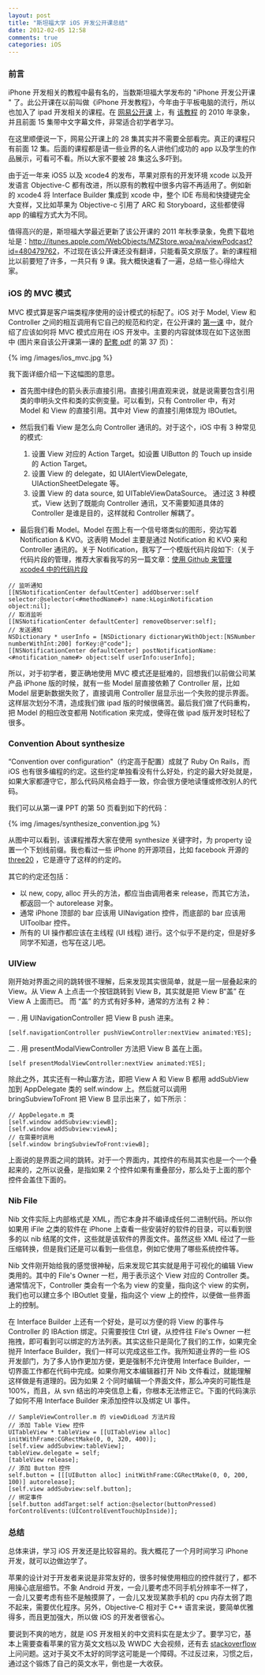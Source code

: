```yaml
---
layout: post
title: "斯坦福大学 iOS 开发公开课总结"
date: 2012-02-05 12:58
comments: true
categories: iOS
---
```


### 前言

iPhone 开发相关的教程中最有名的，当数斯坦福大学发布的 "iPhone 开发公开课 " 了。此公开课在以前叫做《iPhone 开发教程》，今年由于平板电脑的流行，所以也加入了 ipad 开发相关的课程。在 [网易公开课](http://v.163.com/special/opencourse/iPhonekaifa.html) 上，有 [该教程](http://v.163.com/special/opencourse/iPhonekaifa.html) 的 2010 年录象，并且前面 15 集带中文字幕文件，非常适合初学者学习。

<!--more-->

在这里顺便说一下，网易公开课上的 28 集其实并不需要全部看完。真正的课程只有前面 12 集。后面的课程都是请一些业界的名人讲他们成功的 app 以及学生的作品展示，可看可不看。所以大家不要被 28 集这么多吓到。

由于近一年来 iOS5 以及 xcode4 的发布，苹果对原有的开发环境 xcode 以及开发语言 Objective-C 都有改进，所以原有的教程中很多内容不再适用了。例如新的 xcode4 将 Interface Builder 集成到 xcode 中，整个 IDE 布局和快捷键完全大变样，又比如苹果为 Objective-c 引用了 ARC 和 Storyboard，这些都使得 app 的编程方式大为不同。

值得高兴的是，斯坦福大学最近更新了该公开课的 2011 年秋季录象，免费下载地址是：<http://itunes.apple.com/WebObjects/MZStore.woa/wa/viewPodcast?id=480479762>，不过现在该公开课还没有翻译，只能看英文原版了。新的课程相比以前要短了许多，一共只有 9 课。我大概快速看了一遍，总结一些心得给大家。

### iOS 的 MVC 模式

MVC 模式算是客户端类程序使用的设计模式的标配了。iOS 对于 Model, View 和 Controller 之间的相互调用有它自己的规范和约定，在公开课的 [第一课](http://itunes.apple.com/itunes-u/ipad-iPhone-application-development/id480479762#) 中，就介绍了应该如何将 MVC 模式应用在 iOS 开发中。主要的内容就体现在如下这张图中 (图片来自该公开课第一课的 [配套 pdf](http://itunes.apple.com/itunes-u/ipad-iPhone-application-development/id480479762#) 的第 37 页)：

{% img /images/ios_mvc.jpg %}

我下面详细介绍一下这幅图的意思。

* 首先图中绿色的箭头表示直接引用。直接引用直观来说，就是说需要包含引用类的申明头文件和类的实例变量。可以看到，只有 Controller 中，有对 Model 和 View 的直接引用。其中对 View 的直接引用体现为 IBOutlet。

* 然后我们看 View 是怎么向 Controller 通讯的。对于这个，iOS 中有 3 种常见的模式:
   1. 设置 View 对应的 Action Target。如设置 UIButton 的 Touch up inside 的 Action Target。
   1. 设置 View 的 delegate，如 UIAlertViewDelegate, UIActionSheetDelegate 等。
   1. 设置 View 的 data source, 如 UITableViewDataSource。
  通过这 3 种模式，View 达到了既能向 Controller 通讯，又不需要知道具体的 Controller 是谁是目的，这样就和 Controller 解耦了。

* 最后我们看 Model。Model 在图上有一个信号塔类似的图形，旁边写着 Notification & KVO。这表明 Model 主要是通过 Notification 和 KVO 来和 Controller 通讯的。关于 Notification，我写了一个模版代码片段如下:（关于代码片段的管理，推荐大家看我写的另一篇文章：[使用 Github 来管理 xcode4 中的代码片段](/2012/02/04/use-git-to-manage-code-snippets/)

``` objc
// 监听通知
[[NSNotificationCenter defaultCenter] addObserver:self selector:@selector(<#methodName#>) name:kLoginNotification object:nil];
// 取消监听
[[NSNotificationCenter defaultCenter] removeObserver:self];
// 发送通知
NSDictionary * userInfo = [NSDictionary dictionaryWithObject:[NSNumber numberWithInt:200] forKey:@"code"];
[[NSNotificationCenter defaultCenter] postNotificationName:<#notification_name#> object:self userInfo:userInfo];
```

所以，对于初学者，要正确地使用 MVC 模式还是挺难的，回想我们以前做公司某产品 iPhone 版的时候，就有一些 Model 层直接依赖了 Controller 层，比如 Model 层更新数据失败了，直接调用 Controller 层显示出一个失败的提示界面。这样层次划分不清，造成我们做 ipad 版的时候很痛苦。最后我们做了代码重构，把 Model 的相应改变都用 Notification 来完成，使得在做 ipad 版开发时轻松了很多。


### Convention About synthesize

“Convention over configuration"（约定高于配置）成就了 Ruby On Rails，而 iOS 也有很多编程的约定。这些约定单独看没有什么好处，约定的最大好处就是，如果大家都遵守它，那么代码风格会趋于一致，你会很方便地读懂或修改别人的代码。

我们可以从第一课 PPT 的第 50 页看到如下的代码：

{% img /images/synthesize_convention.jpg %}

从图中可以看到，该课程推荐大家在使用 synthesize 关键字时，为 property 设置一个下划线前缀。我也看过一些 iPhone 的开源项目，比如 facebook 开源的 [three20](https://github.com/facebook/three20/) ，它是遵守了这样的约定的。

其它的约定还包括：

* 以 new, copy, alloc 开头的方法，都应当由调用者来 release，而其它方法，都返回一个 autorelease 对象。
* 通常 iPhone 顶部的 bar 应该用 UINavigation 控件，而底部的 bar 应该用 UIToolbar 控件。
* 所有的 UI 操作都应该在主线程 (UI 线程) 进行。这个似乎不是约定，但是好多同学不知道，也写在这儿吧。


### UIView

刚开始对界面之间的跳转很不理解，后来发现其实很简单，就是一层一层叠起来的 View。从 View A 上点击一个按钮跳转到 View B，其实就是把 View B“盖” 在 View A 上面而已。
而 “盖” 的方式有好多种，通常的方法有 2 种：

 一 . 用 UINavigationController 把 View B push 进来。
``` objc
[self.navigationController pushViewController:nextView animated:YES]; 
```

 二 . 用 presentModalViewController 方法把 View B 盖在上面。

``` objc
[self presentModalViewController:nextView animated:YES];
```

除此之外，其实还有一种山寨方法，即把 View A 和 View B 都用 addSubView 加到 AppDelegate 类的 self.window 上。然后就可以调用 bringSubviewToFront 把 View B 显示出来了，如下所示：
``` objc
// AppDelegate.m 类
[self.window addSubview:viewB];
[self.window addSubview:viewA];
// 在需要时调用
[self.window bringSubviewToFront:viewB];
```

上面说的是界面之间的跳转。对于一个界面内，其控件的布局其实也是一个一个叠起来的，之所以说叠，是指如果 2 个控件如果有重叠部分，那么处于上面的那个控件会盖住下面的。

### Nib File

Nib 文件实际上内部格式是 XML，而它本身并不编译成任何二进制代码。所以你如果用 iFile 之类的软件在 iPhone 上查看一些安装好的软件的目录，可以看到很多的以 nib 结尾的文件，这些就是该软件的界面文件。虽然这些 XML 经过了一些压缩转换，但是我们还是可以看到一些信息，例如它使用了哪些系统控件等。

Nib 文件刚开始给我的感觉很神秘，后来发现它其实就是用于可视化的编辑 View 类用的。其中的 File's Owner 一栏，用于表示这个 View 对应的 Controller 类。通常情况下，Controller 类会有一个名为 view 的变量，指向这个 view 的实例，我们也可以建立多个 IBOutlet 变量，指向这个 view 上的控件，以便做一些界面上的控制。

在 Interface Builder 上还有一个好处，是可以方便的将 View 的事件与 Controller 的 IBAction 绑定。只需要按住 Ctrl 键，从控件往 File's Owner 一栏拖拽，即可看到可以绑定的方法列表。其实这些只是简化了我们的工作，如果完全抛开 Interface Builder，我们一样可以完成这些工作。我所知道业界的一些 iOS 开发部门，为了多人协作更加方便，更是强制不允许使用 Interface Builder，一切界面工作都在代码中完成。如果你用文本编辑器打开 Nib 文件看过，就能理解这样做是有道理的。因为如果 2 个同时编辑一个界面文件，那么冲突的可能性是 100%，而且，从 svn 结出的冲突信息上看，你根本无法修正它。下面的代码演示了如何不用 Interface Builder 来添加控件以及绑定 UI 事件。

``` objc
// SampleViewController.m 的 viewDidLoad 方法片段
// 添加 Table View 控件
UITableView * tableView = [[UITableView alloc] initWithFrame:CGRectMake(0, 0, 320, 400)];
[self.view addSubview:tableView];
tableView.delegate = self;
[tableView release];
// 添加 Button 控件
self.button = [[[UIButton alloc] initWithFrame:CGRectMake(0, 0, 200, 100)] autorelease];
[self.view addSubview:self.button];
// 绑定事件
[self.button addTarget:self action:@selector(buttonPressed) forControlEvents:(UIControlEventTouchUpInside)];
```

### 总结

总体来讲，学习 iOS 开发还是比较容易的。我大概花了一个月时间学习 iPhone 开发，就可以边做边学了。

苹果的设计对于开发者来说是非常友好的，很多时候使用相应的控件就行了，都不用操心底层细节。不象 Android 开发，一会儿要考虑不同手机分辨率不一样了，一会儿又要考虑有些不是触摸屏了，一会儿又发现某款手机的 cpu 内存太弱了跑不起来，需要优化程序。另外，Objective-C 相对于 C++ 语言来说，要简单优雅得多，而且更加强大，所以做 iOS 的开发者很省心。

要说到不爽的地方，就是 iOS 开发相关的中文资料实在是太少了。要学习它，基本上需要查看苹果的官方英文文档以及 WWDC 大会视频，还有去 [stackoverflow](http://www.stackoverflow.com) 上问问题。这对于英文不太好的同学这可能是一个障碍。不过反过来，习惯之后，通过这个锻炼了自己的英文水平，倒也是一大收获。
